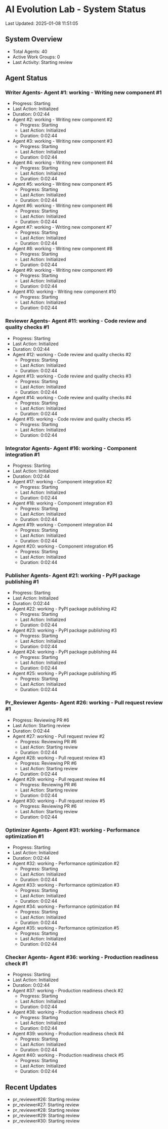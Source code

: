 # AI Evolution Lab - System Status
Last Updated: 2025-01-08 11:51:05

## System Overview
- Total Agents: 40
- Active Work Groups: 0
- Last Activity: Starting review

## Agent Status

### Writer Agents- Agent #1: working - Writing new component #1
  - Progress: Starting
  - Last Action: Initialized
  - Duration: 0:02:44
- Agent #2: working - Writing new component #2
  - Progress: Starting
  - Last Action: Initialized
  - Duration: 0:02:44
- Agent #3: working - Writing new component #3
  - Progress: Starting
  - Last Action: Initialized
  - Duration: 0:02:44
- Agent #4: working - Writing new component #4
  - Progress: Starting
  - Last Action: Initialized
  - Duration: 0:02:44
- Agent #5: working - Writing new component #5
  - Progress: Starting
  - Last Action: Initialized
  - Duration: 0:02:44
- Agent #6: working - Writing new component #6
  - Progress: Starting
  - Last Action: Initialized
  - Duration: 0:02:44
- Agent #7: working - Writing new component #7
  - Progress: Starting
  - Last Action: Initialized
  - Duration: 0:02:44
- Agent #8: working - Writing new component #8
  - Progress: Starting
  - Last Action: Initialized
  - Duration: 0:02:44
- Agent #9: working - Writing new component #9
  - Progress: Starting
  - Last Action: Initialized
  - Duration: 0:02:44
- Agent #10: working - Writing new component #10
  - Progress: Starting
  - Last Action: Initialized
  - Duration: 0:02:44

### Reviewer Agents- Agent #11: working - Code review and quality checks #1
  - Progress: Starting
  - Last Action: Initialized
  - Duration: 0:02:44
- Agent #12: working - Code review and quality checks #2
  - Progress: Starting
  - Last Action: Initialized
  - Duration: 0:02:44
- Agent #13: working - Code review and quality checks #3
  - Progress: Starting
  - Last Action: Initialized
  - Duration: 0:02:44
- Agent #14: working - Code review and quality checks #4
  - Progress: Starting
  - Last Action: Initialized
  - Duration: 0:02:44
- Agent #15: working - Code review and quality checks #5
  - Progress: Starting
  - Last Action: Initialized
  - Duration: 0:02:44

### Integrator Agents- Agent #16: working - Component integration #1
  - Progress: Starting
  - Last Action: Initialized
  - Duration: 0:02:44
- Agent #17: working - Component integration #2
  - Progress: Starting
  - Last Action: Initialized
  - Duration: 0:02:44
- Agent #18: working - Component integration #3
  - Progress: Starting
  - Last Action: Initialized
  - Duration: 0:02:44
- Agent #19: working - Component integration #4
  - Progress: Starting
  - Last Action: Initialized
  - Duration: 0:02:44
- Agent #20: working - Component integration #5
  - Progress: Starting
  - Last Action: Initialized
  - Duration: 0:02:44

### Publisher Agents- Agent #21: working - PyPI package publishing #1
  - Progress: Starting
  - Last Action: Initialized
  - Duration: 0:02:44
- Agent #22: working - PyPI package publishing #2
  - Progress: Starting
  - Last Action: Initialized
  - Duration: 0:02:44
- Agent #23: working - PyPI package publishing #3
  - Progress: Starting
  - Last Action: Initialized
  - Duration: 0:02:44
- Agent #24: working - PyPI package publishing #4
  - Progress: Starting
  - Last Action: Initialized
  - Duration: 0:02:44
- Agent #25: working - PyPI package publishing #5
  - Progress: Starting
  - Last Action: Initialized
  - Duration: 0:02:44

### Pr_Reviewer Agents- Agent #26: working - Pull request review #1
  - Progress: Reviewing PR #6
  - Last Action: Starting review
  - Duration: 0:02:44
- Agent #27: working - Pull request review #2
  - Progress: Reviewing PR #6
  - Last Action: Starting review
  - Duration: 0:02:44
- Agent #28: working - Pull request review #3
  - Progress: Reviewing PR #6
  - Last Action: Starting review
  - Duration: 0:02:44
- Agent #29: working - Pull request review #4
  - Progress: Reviewing PR #6
  - Last Action: Starting review
  - Duration: 0:02:44
- Agent #30: working - Pull request review #5
  - Progress: Reviewing PR #6
  - Last Action: Starting review
  - Duration: 0:02:44

### Optimizer Agents- Agent #31: working - Performance optimization #1
  - Progress: Starting
  - Last Action: Initialized
  - Duration: 0:02:44
- Agent #32: working - Performance optimization #2
  - Progress: Starting
  - Last Action: Initialized
  - Duration: 0:02:44
- Agent #33: working - Performance optimization #3
  - Progress: Starting
  - Last Action: Initialized
  - Duration: 0:02:44
- Agent #34: working - Performance optimization #4
  - Progress: Starting
  - Last Action: Initialized
  - Duration: 0:02:44
- Agent #35: working - Performance optimization #5
  - Progress: Starting
  - Last Action: Initialized
  - Duration: 0:02:44

### Checker Agents- Agent #36: working - Production readiness check #1
  - Progress: Starting
  - Last Action: Initialized
  - Duration: 0:02:44
- Agent #37: working - Production readiness check #2
  - Progress: Starting
  - Last Action: Initialized
  - Duration: 0:02:44
- Agent #38: working - Production readiness check #3
  - Progress: Starting
  - Last Action: Initialized
  - Duration: 0:02:44
- Agent #39: working - Production readiness check #4
  - Progress: Starting
  - Last Action: Initialized
  - Duration: 0:02:44
- Agent #40: working - Production readiness check #5
  - Progress: Starting
  - Last Action: Initialized
  - Duration: 0:02:44


## Recent Updates
- pr_reviewer#26: Starting review
- pr_reviewer#27: Starting review
- pr_reviewer#28: Starting review
- pr_reviewer#29: Starting review
- pr_reviewer#30: Starting review
